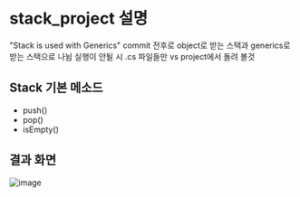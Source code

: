 # stack_project 설명
"Stack is used with Generics" commit 전후로 object로 받는 스택과 generics로 받는 스택으로 나뉨
실행이 안될 시 .cs 파일들만 vs project에서 돌려 볼것
## Stack 기본 메소드
+ push()
+ pop()
+ isEmpty()
## 결과 화면
![image](https://user-images.githubusercontent.com/48661310/227689720-4467d6a9-462f-4937-8ce4-4c1cf65c73f6.png)
